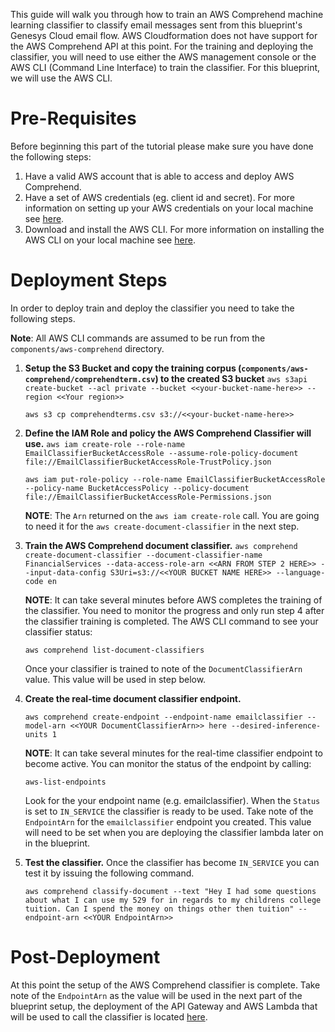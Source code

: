 This guide will walk you through how to train an AWS Comprehend machine learning classifier to classify email messages sent from this blueprint's Genesys Cloud email flow. AWS Cloudformation does not have support for the AWS Comprehend API at this point. For the training and deploying the classifier, you will need to use either the AWS management console or the AWS CLI (Command Line Interface) to train the classifier. For this blueprint, we will use the AWS CLI.

# Pre-Requisites
Before beginning this part of the tutorial please make sure you have done the following steps:

1. Have a valid AWS account that is able to access and deploy AWS Comprehend. 
2. Have a set of AWS credentials (eg. client id and secret). For more information on setting up your AWS credentials on your local machine see [here](https://docs.aws.amazon.com/sdkref/latest/guide/creds-config-files.html).
3. Download and install the AWS CLI. For more information on installing the AWS CLI on your local machine see [here](https://aws.amazon.com/cli/).


# Deployment Steps

In order to deploy train and deploy the classifier you need to take the following steps.

**Note**: All AWS CLI commands are assumed to be run from the `components/aws-comprehend` directory.

1. **Setup the S3 Bucket and copy the training corpus (`components/aws-comprehend/comprehendterm.csv`) to the created S3 bucket** 
   `aws s3api create-bucket --acl private --bucket <<your-bucket-name-here>> --region <<Your region>>` 
   
   `aws s3 cp comprehendterms.csv s3://<<your-bucket-name-here>>`

2. **Define the IAM Role and policy the AWS Comprehend Classifier will use.** 
   `aws iam create-role --role-name EmailClassifierBucketAccessRole --assume-role-policy-document file://EmailClassifierBucketAccessRole-TrustPolicy.json`
   
   `aws iam put-role-policy --role-name EmailClassifierBucketAccessRole --policy-name BucketAccessPolicy --policy-document file://EmailClassifierBucketAccessRole-Permissions.json`
        
    **NOTE**: The `Arn` returned on the `aws iam create-role` call. You are going to need it for the `aws create-document-classifier` in the next step.

3. **Train the AWS Comprehend document classifier.**
    `aws comprehend create-document-classifier --document-classifier-name FinancialServices --data-access-role-arn <<ARN FROM STEP 2 HERE>> --input-data-config S3Uri=s3://<<YOUR BUCKET NAME HERE>> --language-code en` 

     **NOTE**: It can take several minutes before AWS completes the training of the classifier. You need to monitor the progress and only run step 4 after the classifier training is completed. The AWS CLI command to see your classifier status: 
     
     `aws comprehend list-document-classifiers` 
     
    Once your classifier is trained to note of the `DocumentClassifierArn` value. This value will be used in step below.

4. **Create the real-time document classifier endpoint.**
    
    `aws comprehend create-endpoint --endpoint-name emailclassifier --model-arn <<YOUR DocumentClassifierArn>> here --desired-inference-units 1`

    **NOTE**: It can take several minutes for the real-time classifier endpoint to become active. You can monitor the status of the endpoint by calling:
    
    `aws-list-endpoints` 
    
    Look for the your endpoint name (e.g. emailclassifier). When the `Status` is set to `IN_SERVICE` the classifier is ready to be used.
    Take note of the `EndpointArn` for the `emailclassifier` endpoint you created. This value will need to be set when you are deploying the classifier lambda later on
    in the blueprint.

5. **Test the classifier.** Once the classifier has become `IN_SERVICE` you can test it by issuing the following command. 

    `aws comprehend classify-document --text "Hey I had some questions about what I can use my 529 for in regards to my childrens college tuition. Can I spend the money on things other then tuition" --endpoint-arn <<YOUR EndpointArn>>`

# Post-Deployment
At this point the setup of the AWS Comprehend classifier is complete. Take note of the `EndpointArn` as the value will be used in the next part of the blueprint setup, the deployment of the API Gateway and AWS Lambda that will be used to call the classifier is located [here](../aws-classifier-lambda).
